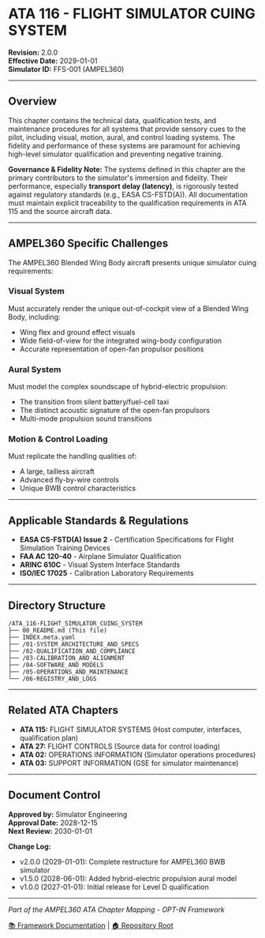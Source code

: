 # ATA 116 - FLIGHT SIMULATOR CUING SYSTEM

**Revision:** 2.0.0  
**Effective Date:** 2029-01-01  
**Simulator ID:** FFS-001 (AMPEL360)

---

## Overview

This chapter contains the technical data, qualification tests, and maintenance procedures for all systems that provide sensory cues to the pilot, including visual, motion, aural, and control loading systems. The fidelity and performance of these systems are paramount for achieving high-level simulator qualification and preventing negative training.

**Governance & Fidelity Note:**
The systems defined in this chapter are the primary contributors to the simulator's immersion and fidelity. Their performance, especially **transport delay (latency)**, is rigorously tested against regulatory standards (e.g., EASA CS-FSTD(A)). All documentation must maintain explicit traceability to the qualification requirements in ATA 115 and the source aircraft data.

---

## AMPEL360 Specific Challenges

The AMPEL360 Blended Wing Body aircraft presents unique simulator cuing requirements:

### Visual System
Must accurately render the unique out-of-cockpit view of a Blended Wing Body, including:
- Wing flex and ground effect visuals
- Wide field-of-view for the integrated wing-body configuration
- Accurate representation of open-fan propulsor positions

### Aural System
Must model the complex soundscape of hybrid-electric propulsion:
- The transition from silent battery/fuel-cell taxi
- The distinct acoustic signature of the open-fan propulsors
- Multi-mode propulsion sound transitions

### Motion & Control Loading
Must replicate the handling qualities of:
- A large, tailless aircraft
- Advanced fly-by-wire controls
- Unique BWB control characteristics

---

## Applicable Standards & Regulations

- **EASA CS-FSTD(A) Issue 2** - Certification Specifications for Flight Simulation Training Devices
- **FAA AC 120-40** - Airplane Simulator Qualification
- **ARINC 610C** - Visual System Interface Standards
- **ISO/IEC 17025** - Calibration Laboratory Requirements

---

## Directory Structure

```
/ATA_116-FLIGHT_SIMULATOR_CUING_SYSTEM
├── 00_README.md (This file)
├── INDEX.meta.yaml
├── /01-SYSTEM_ARCHITECTURE_AND_SPECS
├── /02-QUALIFICATION_AND_COMPLIANCE
├── /03-CALIBRATION_AND_ALIGNMENT
├── /04-SOFTWARE_AND_MODELS
├── /05-OPERATIONS_AND_MAINTENANCE
└── /06-REGISTRY_AND_LOGS
```

---

## Related ATA Chapters

- **ATA 115:** FLIGHT SIMULATOR SYSTEMS (Host computer, interfaces, qualification plan)
- **ATA 27:** FLIGHT CONTROLS (Source data for control loading)
- **ATA 02:** OPERATIONS INFORMATION (Simulator operations procedures)
- **ATA 03:** SUPPORT INFORMATION (GSE for simulator maintenance)

---

## Document Control

**Approved by:** Simulator Engineering  
**Approval Date:** 2028-12-15  
**Next Review:** 2030-01-01  

**Change Log:**
- v2.0.0 (2029-01-01): Complete restructure for AMPEL360 BWB simulator
- v1.5.0 (2028-06-01): Added hybrid-electric propulsion aural model
- v1.0.0 (2027-01-01): Initial release for Level D qualification

---

*Part of the AMPEL360 ATA Chapter Mapping - OPT-IN Framework*

[📚 Framework Documentation](../../README.md) | [🏠 Repository Root](../../../README.md)
